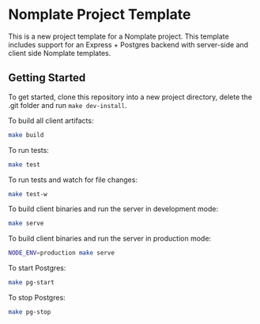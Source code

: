 # Nomplate Project Template

This is a new project template for a Nomplate project. This template includes
support for an Express + Postgres backend with server-side and client side
Nomplate templates.

## Getting Started
To get started, clone this repository into a new project directory, delete the .git folder and run `make dev-install`.

To build all client artifacts:
```bash
make build
```

To run tests:
```bash
make test
```

To run tests and watch for file changes:
```bash
make test-w
```

To build client binaries and run the server in development mode:
```bash
make serve
```

To build client binaries and run the server in production mode:
```bash
NODE_ENV=production make serve
```

To start Postgres:
```bash
make pg-start
```

To stop Postgres:
```bash
make pg-stop
```
